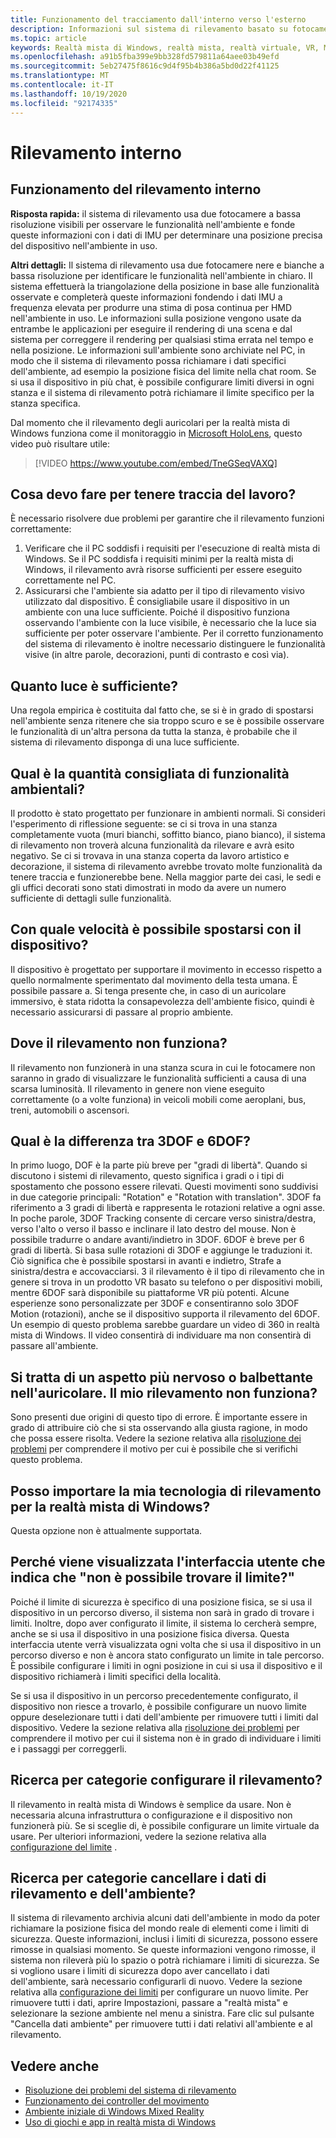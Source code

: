 ```yaml
---
title: Funzionamento del tracciamento dall'interno verso l'esterno
description: Informazioni sul sistema di rilevamento basato su fotocamera, interno esterno usato negli auricolari per la realtà mista di Windows.
ms.topic: article
keywords: Realtà mista di Windows, realtà mista, realtà virtuale, VR, MR, Inside-out, Inside out, tracking, videocamera
ms.openlocfilehash: a91b5fba399e9bb328fd579811a64aee03b49efd
ms.sourcegitcommit: 5eb27475f8616c9d4f95b4b386a5bd0d22f41125
ms.translationtype: MT
ms.contentlocale: it-IT
ms.lasthandoff: 10/19/2020
ms.locfileid: "92174335"
---
```

# <a name="inside-out-tracking"></a>Rilevamento interno

## <a name="how-does-inside-out-tracking-work"></a>Funzionamento del rilevamento interno

**Risposta rapida:** il sistema di rilevamento usa due fotocamere a bassa risoluzione visibili per osservare le funzionalità nell'ambiente e fonde queste informazioni con i dati di IMU per determinare una posizione precisa del dispositivo nell'ambiente in uso.

**Altri dettagli:** Il sistema di rilevamento usa due fotocamere nere e bianche a bassa risoluzione per identificare le funzionalità nell'ambiente in chiaro. Il sistema effettuerà la triangolazione della posizione in base alle funzionalità osservate e completerà queste informazioni fondendo i dati IMU a frequenza elevata per produrre una stima di posa continua per HMD nell'ambiente in uso. Le informazioni sulla posizione vengono usate da entrambe le applicazioni per eseguire il rendering di una scena e dal sistema per correggere il rendering per qualsiasi stima errata nel tempo e nella posizione. Le informazioni sull'ambiente sono archiviate nel PC, in modo che il sistema di rilevamento possa richiamare i dati specifici dell'ambiente, ad esempio la posizione fisica del limite nella chat room. Se si usa il dispositivo in più chat, è possibile configurare limiti diversi in ogni stanza e il sistema di rilevamento potrà richiamare il limite specifico per la stanza specifica.

Dal momento che il rilevamento degli auricolari per la realtà mista di Windows funziona come il monitoraggio in [Microsoft HoloLens](https://www.microsoft.com/en-us/hololens), questo video può risultare utile:

>[!VIDEO https://www.youtube.com/embed/TneGSeqVAXQ]

## <a name="what-do-i-need-to-make-tracking-work-well"></a>Cosa devo fare per tenere traccia del lavoro?

È necessario risolvere due problemi per garantire che il rilevamento funzioni correttamente:
1. Verificare che il PC soddisfi i requisiti per l'esecuzione di realtà mista di Windows. Se il PC soddisfa i requisiti minimi per la realtà mista di Windows, il rilevamento avrà risorse sufficienti per essere eseguito correttamente nel PC.
2. Assicurarsi che l'ambiente sia adatto per il tipo di rilevamento visivo utilizzato dal dispositivo. È consigliabile usare il dispositivo in un ambiente con una luce sufficiente. Poiché il dispositivo funziona osservando l'ambiente con la luce visibile, è necessario che la luce sia sufficiente per poter osservare l'ambiente. Per il corretto funzionamento del sistema di rilevamento è inoltre necessario distinguere le funzionalità visive (in altre parole, decorazioni, punti di contrasto e così via).

## <a name="how-much-light-is-enough-light"></a>Quanto luce è sufficiente?

Una regola empirica è costituita dal fatto che, se si è in grado di spostarsi nell'ambiente senza ritenere che sia troppo scuro e se è possibile osservare le funzionalità di un'altra persona da tutta la stanza, è probabile che il sistema di rilevamento disponga di una luce sufficiente.

## <a name="what-is-the-recommended-amount-of-environmental-features"></a>Qual è la quantità consigliata di funzionalità ambientali?

Il prodotto è stato progettato per funzionare in ambienti normali. Si consideri l'esperimento di riflessione seguente: se ci si trova in una stanza completamente vuota (muri bianchi, soffitto bianco, piano bianco), il sistema di rilevamento non troverà alcuna funzionalità da rilevare e avrà esito negativo. Se ci si trovava in una stanza coperta da lavoro artistico e decorazione, il sistema di rilevamento avrebbe trovato molte funzionalità da tenere traccia e funzionerebbe bene. Nella maggior parte dei casi, le sedi e gli uffici decorati sono stati dimostrati in modo da avere un numero sufficiente di dettagli sulle funzionalità.

## <a name="how-fast-can-i-move-with-the-device"></a>Con quale velocità è possibile spostarsi con il dispositivo?

Il dispositivo è progettato per supportare il movimento in eccesso rispetto a quello normalmente sperimentato dal movimento della testa umana. È possibile passare a. Si tenga presente che, in caso di un auricolare immersivo, è stata ridotta la consapevolezza dell'ambiente fisico, quindi è necessario assicurarsi di passare al proprio ambiente.

## <a name="where-will-tracking-not-work"></a>Dove il rilevamento non funziona?

Il rilevamento non funzionerà in una stanza scura in cui le fotocamere non saranno in grado di visualizzare le funzionalità sufficienti a causa di una scarsa luminosità. Il rilevamento in genere non viene eseguito correttamente (o a volte funziona) in veicoli mobili come aeroplani, bus, treni, automobili o ascensori.

## <a name="what-is-the-difference-between-3dof-and-6dof"></a>Qual è la differenza tra 3DOF e 6DOF?

In primo luogo, DOF è la parte più breve per "gradi di libertà". Quando si discutono i sistemi di rilevamento, questo significa i gradi o i tipi di spostamento che possono essere rilevati. Questi movimenti sono suddivisi in due categorie principali: "Rotation" e "Rotation with translation". 3DOF fa riferimento a 3 gradi di libertà e rappresenta le rotazioni relative a ogni asse. In poche parole, 3DOF Tracking consente di cercare verso sinistra/destra, verso l'alto o verso il basso e inclinare il lato destro del mouse. Non è possibile tradurre o andare avanti/indietro in 3DOF. 6DOF è breve per 6 gradi di libertà. Si basa sulle rotazioni di 3DOF e aggiunge le traduzioni it. Ciò significa che è possibile spostarsi in avanti e indietro, Strafe a sinistra/destra e accovacciarsi. 3 il rilevamento è il tipo di rilevamento che in genere si trova in un prodotto VR basato su telefono o per dispositivi mobili, mentre 6DOF sarà disponibile su piattaforme VR più potenti. Alcune esperienze sono personalizzate per 3DOF e consentiranno solo 3DOF Motion (rotazioni), anche se il dispositivo supporta il rilevamento del 6DOF. Un esempio di questo problema sarebbe guardare un video di 360 in realtà mista di Windows. Il video consentirà di individuare ma non consentirà di passare all'ambiente.

## <a name="things-are-jittering-or-stuttering-in-my-headset-is-my-tracking-not-working"></a>Si tratta di un aspetto più nervoso o balbettante nell'auricolare. Il mio rilevamento non funziona?

Sono presenti due origini di questo tipo di errore. È importante essere in grado di attribuire ciò che si sta osservando alla giusta ragione, in modo che possa essere risolta. Vedere la sezione relativa alla [risoluzione dei problemi](tracking.md) per comprendere il motivo per cui è possibile che si verifichi questo problema.

## <a name="can-i-bring-my-own-tracking-technology-to-windows-mixed-reality"></a>Posso importare la mia tecnologia di rilevamento per la realtà mista di Windows?

Questa opzione non è attualmente supportata.

## <a name="why-do-i-see-ui-that-says-cant-find-your-boundary"></a>Perché viene visualizzata l'interfaccia utente che indica che "non è possibile trovare il limite?"

Poiché il limite di sicurezza è specifico di una posizione fisica, se si usa il dispositivo in un percorso diverso, il sistema non sarà in grado di trovare i limiti. Inoltre, dopo aver configurato il limite, il sistema lo cercherà sempre, anche se si usa il dispositivo in una posizione fisica diversa. Questa interfaccia utente verrà visualizzata ogni volta che si usa il dispositivo in un percorso diverso e non è ancora stato configurato un limite in tale percorso. È possibile configurare i limiti in ogni posizione in cui si usa il dispositivo e il dispositivo richiamerà i limiti specifici della località.

Se si usa il dispositivo in un percorso precedentemente configurato, il dispositivo non riesce a trovarlo, è possibile configurare un nuovo limite oppure deselezionare tutti i dati dell'ambiente per rimuovere tutti i limiti dal dispositivo. Vedere la sezione relativa alla [risoluzione dei problemi](tracking.md) per comprendere il motivo per cui il sistema non è in grado di individuare i limiti e i passaggi per correggerli.

## <a name="how-do-i-set-up-tracking"></a>Ricerca per categorie configurare il rilevamento?

Il rilevamento in realtà mista di Windows è semplice da usare. Non è necessaria alcuna infrastruttura o configurazione e il dispositivo non funzionerà più. Se si sceglie di, è possibile configurare un limite virtuale da usare. Per ulteriori informazioni, vedere la sezione relativa alla [configurazione del limite](set-up-windows-mixed-reality.md#set-up-your-room-boundary) .

## <a name="how-do-i-clear-tracking-and-environment-data"></a>Ricerca per categorie cancellare i dati di rilevamento e dell'ambiente?

Il sistema di rilevamento archivia alcuni dati dell'ambiente in modo da poter richiamare la posizione fisica del mondo reale di elementi come i limiti di sicurezza. Queste informazioni, inclusi i limiti di sicurezza, possono essere rimosse in qualsiasi momento. Se queste informazioni vengono rimosse, il sistema non rileverà più lo spazio o potrà richiamare i limiti di sicurezza. Se si vogliono usare i limiti di sicurezza dopo aver cancellato i dati dell'ambiente, sarà necessario configurarli di nuovo. Vedere la sezione relativa alla [configurazione dei limiti](set-up-windows-mixed-reality.md#set-up-your-room-boundary) per configurare un nuovo limite. Per rimuovere tutti i dati, aprire Impostazioni, passare a "realtà mista" e selezionare la sezione ambiente nel menu a sinistra. Fare clic sul pulsante "Cancella dati ambiente" per rimuovere tutti i dati relativi all'ambiente e al rilevamento.

## <a name="see-also"></a>Vedere anche
* [Risoluzione dei problemi del sistema di rilevamento](tracking.md)
* [Funzionamento dei controller del movimento](controller-in-wmr.md)
* [Ambiente iniziale di Windows Mixed Reality](your-mixed-reality-home.md)
* [Uso di giochi e app in realtà mista di Windows](using-games-and-apps-in-windows-mixed-reality.md)
